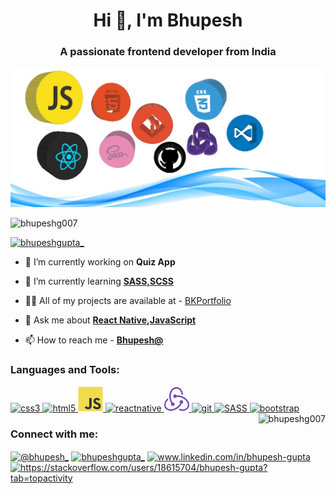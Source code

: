

<p><h1 align="center">Hi 👋, I'm Bhupesh</h1>
<h3 align="center">A passionate frontend developer from India</h3>
  <img src="https://raw.githubusercontent.com/bhupeshg007/bhupeshg007/main/Git%20Image.jpg" alt="GitImage" /></p>
<p align="left"> <img src="https://komarev.com/ghpvc/?username=bhupeshg007&label=Profile%20views&color=0e75b6&style=flat" alt="bhupeshg007" /> </p>

<p align="left"> <a href="https://twitter.com/bhupeshgupta_" target="blank"><img src="https://img.shields.io/twitter/follow/bhupeshgupta_?logo=twitter&style=for-the-badge" alt="bhupeshgupta_" /></a> </p>

- 🔭 I’m currently working on **Quiz App**

- 🌱 I’m currently learning **[SASS,SCSS](https://sass-lang.com/)**

- 👨‍💻 All of my projects are available at - [BKPortfolio](https://github.com/bhupeshg007?tab=repositories)

- 💬 Ask me about **[React Native](https://stackoverflow.com/users/18615704/bhupesh-gupta?tab=topactivity),[JavaScript](https://stackoverflow.com/users/18615704/bhupesh-gupta?tab=topactivity)**

- 📫 How to reach me - **[Bhupesh@](bhupeshg57@gmail.com)**



<h3 align="left"  >Languages and Tools:</h3>

<div align="left"> 
  <a href="https://www.w3schools.com/css/" target="_blank" rel="noreferrer" > <img  src=https://upload.wikimedia.org/wikipedia/commons/6/62/CSS3_logo.svg alt="css3" width="40" height="40" /> </a> 
  <a href="https://www.w3.org/html/" target="_blank" rel="noreferrer"> <img src="https://w7.pngwing.com/pngs/400/53/png-transparent-html-web-development-responsive-web-design-cascading-style-sheets-css3-end-angle-text-rectangle-thumbnail.png" alt="html5" width="40" height="40"/> </a> 
  <a href="https://developer.mozilla.org/en-US/docs/Web/JavaScript" target="_blank" rel="noreferrer"> <img src="https://raw.githubusercontent.com/devicons/devicon/master/icons/javascript/javascript-original.svg" alt="javascript" width="40" height="40"/> </a>
   <a href="https://reactnative.dev/" target="_blank" rel="noreferrer"> <img src="https://reactnative.dev/img/header_logo.svg" alt="reactnative" width="40" height="40"/> </a>
  <a href="https://redux.js.org" target="_blank" rel="noreferrer"> <img src="https://raw.githubusercontent.com/devicons/devicon/master/icons/redux/redux-original.svg" alt="redux" width="40" height="40"/> </a>
 <a href="https://git-scm.com/" target="_blank" rel="noreferrer"> <img src="https://www.vectorlogo.zone/logos/git-scm/git-scm-icon.svg" alt="git" width="40" height="40"/> </a>
  <a href="https://sass-lang.com/" target="_blank" rel="noreferrer"> <img src="https://sass-lang.com/assets/img/logos/logo-b6e1ef6e.svg" alt="SASS" width="40" height="40"/> </a>
  <a href="https://getbootstrap.com/" target="_blank" rel="noreferrer"> <img src="https://image.pngaaa.com/772/3801772-middle.png" alt="bootstrap" width="40" height="40"/> </a>
 <!-- State of Using Progaramm--> 
  <img align="right" src="https://github-readme-stats.vercel.app/api/top-langs?username=bhupeshg007&show_icons=true&locale=en&layout=compact" alt="bhupeshg007" />
  
  <h3 align="left">Connect with me:</h3>
<p align="left">
<a href="https://codepen.io/@bhupesh_" target="blank"><img align="center" src="https://raw.githubusercontent.com/rahuldkjain/github-profile-readme-generator/master/src/images/icons/Social/codepen.svg" alt="@bhupesh_" height="30" width="40" /></a>
<a href="https://twitter.com/bhupeshgupta_" target="blank"><img align="center" src="https://raw.githubusercontent.com/rahuldkjain/github-profile-readme-generator/master/src/images/icons/Social/twitter.svg" alt="bhupeshgupta_" height="30" width="40" /></a>
<a href="https://linkedin.com/in/www.linkedin.com/in/bhupesh-gupta" target="blank"><img align="center" src="https://raw.githubusercontent.com/rahuldkjain/github-profile-readme-generator/master/src/images/icons/Social/linked-in-alt.svg" alt="www.linkedin.com/in/bhupesh-gupta" height="30" width="40" /></a>
<a href="https://stackoverflow.com/users/https://stackoverflow.com/users/18615704/bhupesh-gupta?tab=topactivity" target="blank"><img align="center" src="https://raw.githubusercontent.com/rahuldkjain/github-profile-readme-generator/master/src/images/icons/Social/stack-overflow.svg" alt="https://stackoverflow.com/users/18615704/bhupesh-gupta?tab=topactivity" height="30" width="40" /></a>
</p>
  </div>



